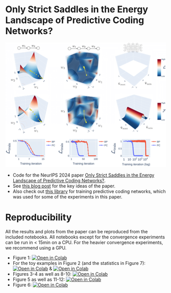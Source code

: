 # Only Strict Saddles in the Energy Landscape of Predictive Coding Networks?

![](https://github.com/francesco-innocenti/pc-saddles/blob/main/origin_saddle_toy_models.png)

* Code for the NeurIPS 2024 paper [Only Strict Saddles in the Energy Landscape of Predictive Coding Networks?](https://papers.nips.cc/paper_files/paper/2024/hash/6075fc6540b9a3cb951752099efd86ef-Abstract-Conference.html). 
* See [this blog post](https://francesco-innocenti.github.io/posts/2024/10/01/The-Energy-Landscape-of-Predictive-Coding-Networks/) for the key ideas of the paper. 
* Also check out [this library](https://github.com/thebuckleylab/jpc) for training predictive coding networks, which was used for some of the experiments in this paper.

# Reproducibility

All the results and plots from the paper can be reproduced from the included notebooks. All notebooks except for the convergence experiments can be run in < 15min on a CPU. For the heavier convergence experiments, we recommend using a GPU.

* Figure 1: [![Open in Colab](https://colab.research.google.com/assets/colab-badge.svg)](https://colab.research.google.com/github/francesco-innocenti/pc-saddles/blob/main/Theoretical_Equilibrated_Energy.ipynb)
* For the toy examples in Figure 2 (and the statistics in Figure 7): [![Open in Colab](https://colab.research.google.com/assets/colab-badge.svg)](https://colab.research.google.com/github/francesco-innocenti/pc-saddles/blob/main/Linear_Chains_Analysis.ipynb) & [![Open in Colab](https://colab.research.google.com/assets/colab-badge.svg)](https://colab.research.google.com/github/francesco-innocenti/pc-saddles/blob/main/Hessian_Analysis_of_DLNs.ipynb)
* Figures 3-4 as well as 8-10: [![Open in Colab](https://colab.research.google.com/assets/colab-badge.svg)](https://colab.research.google.com/github/francesco-innocenti/pc-saddles/blob/main/Hessian_Analysis_of_DLNs.ipynb)
* Figure 5 as well as 11-12: [![Open in Colab](https://colab.research.google.com/assets/colab-badge.svg)](https://colab.research.google.com/github/francesco-innocenti/pc-saddles/blob/main/PC_vs_BP_Convergence_Experiments_on_DNNs.ipynb)
* Figure 6: [![Open in Colab](https://colab.research.google.com/assets/colab-badge.svg)](https://colab.research.google.com/github/francesco-innocenti/pc-saddles/blob/main/Matrix_Completion_Experiment.ipynb)
